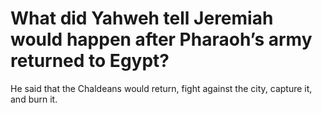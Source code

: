 # What did Yahweh tell Jeremiah would happen after Pharaoh’s army returned to Egypt?

He said that the Chaldeans would return, fight against the city, capture it, and burn it.
